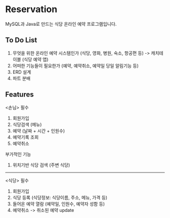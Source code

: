 # Reservation
MySQL과 Java로 만드는 식당 온라인 예약 프로그램입니다.

To Do List
-
1. 무엇을 위한 온라인 예약 시스템인가 (식당, 영화, 병원, 숙소, 항공편 등) -> 캐치테이블 (식당 예약 앱)
2. 어떠한 기능들이 필요한가 (예약, 예약취소, 예약일 당일 알림기능 등)
3. ERD 설계
4. 파트 분배

Features
-
<손님>
필수
1. 회원가입
2. 식당검색 (메뉴)
3. 예약 (날짜 + 시간 + 인원수)
4. 예약기록 조회
5. 예약취소

부가적인 기능
1. 위치기반 식당 검색 (주변 식당)

------------------------------------------
<식당>
필수
1. 회원가입
2. 식당 등록 (식당정보: 식당이름, 주소, 메뉴, 가격 등)
3. 들어온 예약 열람 (예약일, 인원수, 예약자 성함 등)
4. 예약취소 -> 취소된 예약 update
